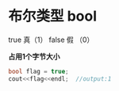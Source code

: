 # 布尔类型 bool

true 真（1）  false 假 （0）

**占用1个字节大小**

```c++
bool flag = true;
cout<<flag<<endl;  //output:1
```

